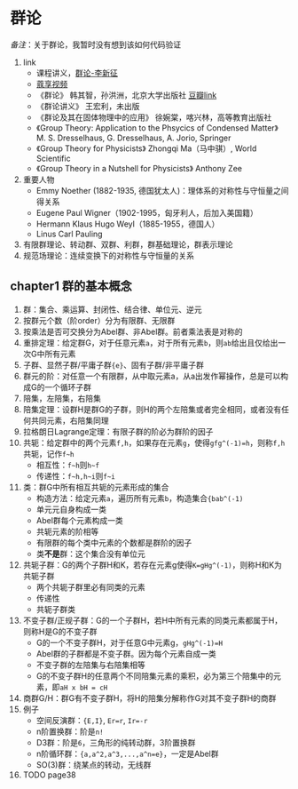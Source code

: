 # 群论

*备注*：关于群论，我暂时没有想到该如何代码验证

1. link
   * 课程讲义，[群论-李新征](http://faculty.pku.edu.cn/_tsf/00/0F/yEVrEjjaaEza.pdf)
   * [蔻享视频](https://www.koushare.com/video/videodetail/7557)
   * 《群论》 韩其智，孙洪洲，北京大学出版社 [豆瓣link](https://book.douban.com/subject/3584574//)
   * 《群论讲义》 王宏利，未出版
   * 《群论及其在固体物理中的应用》 徐婉棠，喀兴林，高等教育出版社
   * 《Group Theory: Application to the Phsycics of Condensed Matter》 M. S. Dresselhaus, G. Dresselhaus, A. Jorio, Springer
   * 《Group Theory for Physicists》 Zhongqi Ma（马中骐）, World Scientific
   * 《Group Theory in a Nutshell for Physicists》 Anthony Zee
2. 重要人物
   * Emmy Noether (1882-1935, 德国犹太人)：理体系的对称性与守恒量之间得关系
   * Eugene Paul Wigner（1902-1995，匈牙利人，后加入美国籍）
   * Hermann Klaus Hugo Weyl（1885-1955，德国人）
   * Linus Carl Pauling
3. 有限群理论、转动群、双群、利群，群基础理论，群表示理论
4. 规范场理论：连续变换下的对称性与守恒量的关系

## chapter1 群的基本概念

1. 群：集合、乘运算、封闭性、结合律、单位元、逆元
2. 按群元个数（阶order）分为有限群、无限群
3. 按乘法是否可交换分为Abel群、非Abel群。前者乘法表是对称的
4. 重排定理：给定群G，对于任意元素`a`，对于所有元素`b`，则`ab`给出且仅给出一次G中所有元素
5. 子群、显然子群/平庸子群`{e}`、固有子群/非平庸子群
6. 群元的阶：对任意一个有限群，从中取元素a，从a出发作幂操作，总是可以构成G的一个循环子群
7. 陪集，左陪集，右陪集
8. 陪集定理：设群H是群G的子群，则H的两个左陪集或者完全相同，或者没有任何共同元素，右陪集同理
9. 拉格朗日Lagrange定理：有限子群的阶必为群阶的因子
10. 共轭：给定群中的两个元素`f,h`，如果存在元素`g`，使得`gfg^(-1)=h`，则称`f,h`共轭，记作`f~h`
    * 相互性：`f~h`则`h~f`
    * 传递性：`f~h,h~i`则`f~i`
11. 类：群G中所有相互共轭的元素形成的集合
    * 构造方法：给定元素`a`，遍历所有元素`b`，构造集合`{bab^(-1)`
    * 单元元自身构成一类
    * Abel群每个元素构成一类
    * 共轭元素的阶相等
    * 有限群的每个类中元素的个数都是群阶的因子
    * 类**不是**群：这个集合没有单位元
12. 共轭子群：G的两个子群H和K，若存在元素g使得`K=gHg^(-1)`，则称H和K为共轭子群
    * 两个共轭子群里必有同类的元素
    * 传递性
    * 共轭子群类
13. 不变子群/正规子群：G的一个子群H，若H中所有元素的同类元素都属于H，则称H是G的不变子群
    * G的一个不变子群H，对于任意G中元素g，`gHg^(-1)=H`
    * Abel群的子群都是不变子群。因为每个元素自成一类
    * 不变子群的左陪集与右陪集相等
    * G的不变子群H的任意两个不同陪集元素的乘积，必为第三个陪集中的元素，即`aH x bH = cH`
14. 商群G/H：群G有不变子群H，将H的陪集分解称作G对其不变子群H的商群
15. 例子
    * 空间反演群：`{E,I}`, `Er=r`, `Ir=-r`
    * n阶置换群：阶是`n!`
    * D3群：阶是`6`，三角形的纯转动群，3阶置换群
    * n阶循环群：`{a,a^2,a^3,...,a^n=e}`，一定是Abel群
    * SO(3)群：绕某点的转动，无线群
16. TODO page38

